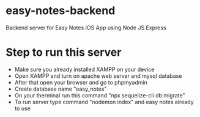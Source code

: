 # easy-notes-backend
Backend server for Easy Notes IOS App using Node JS Express

# Step to run this server
- Make sure you already installed XAMPP on your device
- Open XAMPP and turn on apache web server and mysql database
- After that open your browser and go to phpmyadmin
- Create database name "easy_notes"
- On your therminal run this command "npx sequelize-cli db:migrate"
- To run server type command "nodemon index" and easy notes already to use